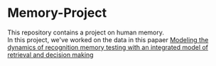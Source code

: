 # Memory-Project
This repository contains a project on human memory.  
In this project, we've worked on the data in this papaer [Modeling the dynamics of recognition memory testing with an integrated model of retrieval and decision making](https://www.sciencedirect.com/science/article/abs/pii/S0010028517303158)
